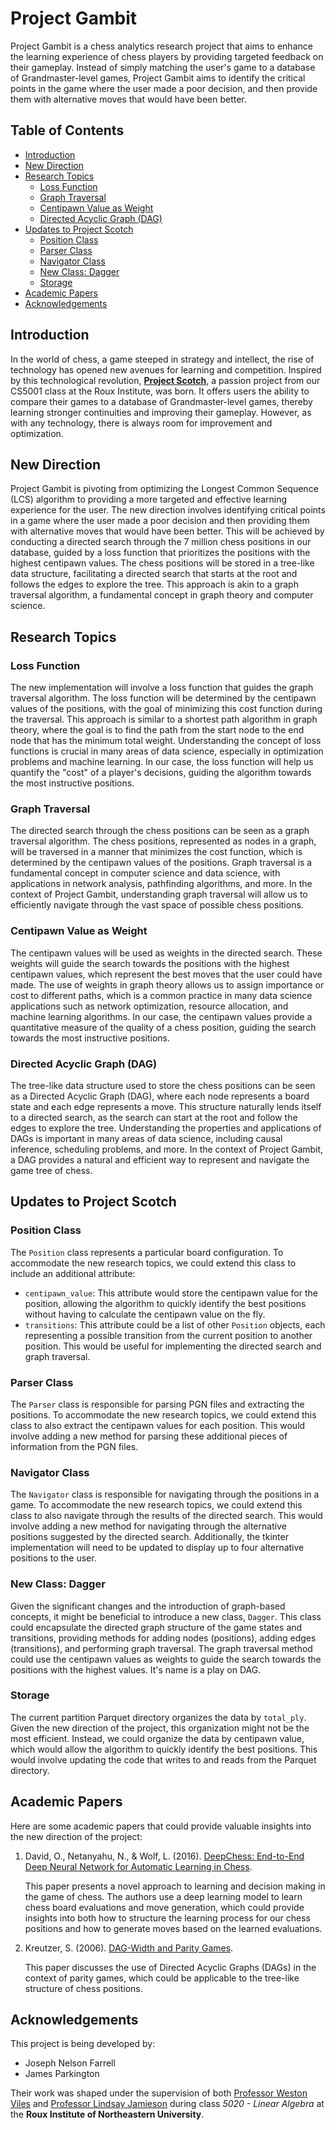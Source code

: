 <!-- omit in toc -->
# Project Gambit

Project Gambit is a chess analytics research project that aims to enhance the learning experience of chess players by providing targeted feedback on their gameplay. Instead of simply matching the user's game to a database of Grandmaster-level games, Project Gambit aims to identify the critical points in the game where the user made a poor decision, and then provide them with alternative moves that would have been better.

<!-- omit in toc -->
## Table of Contents

- [Introduction](#introduction)
- [New Direction](#new-direction)
- [Research Topics](#research-topics)
  - [Loss Function](#loss-function)
  - [Graph Traversal](#graph-traversal)
  - [Centipawn Value as Weight](#centipawn-value-as-weight)
  - [Directed Acyclic Graph (DAG)](#directed-acyclic-graph-dag)
- [Updates to Project Scotch](#updates-to-project-scotch)
  - [Position Class](#position-class)
  - [Parser Class](#parser-class)
  - [Navigator Class](#navigator-class)
  - [New Class: Dagger](#new-class-dagger)
  - [Storage](#storage)
- [Academic Papers](#academic-papers)
- [Acknowledgements](#acknowledgements)


## Introduction

In the world of chess, a game steeped in strategy and intellect, the rise of technology has opened new avenues for learning and competition. Inspired by this technological revolution, [**Project Scotch**](https://github.com/jparkington/Project-Scotch), a passion project from our CS5001 class at the Roux Institute, was born. It offers users the ability to compare their games to a database of Grandmaster-level games, thereby learning stronger continuities and improving their gameplay. However, as with any technology, there is always room for improvement and optimization.


## New Direction

Project Gambit is pivoting from optimizing the Longest Common Sequence (LCS) algorithm to providing a more targeted and effective learning experience for the user. The new direction involves identifying critical points in a game where the user made a poor decision and then providing them with alternative moves that would have been better. This will be achieved by conducting a directed search through the 7 million chess positions in our database, guided by a loss function that prioritizes the positions with the highest centipawn values. The chess positions will be stored in a tree-like data structure, facilitating a directed search that starts at the root and follows the edges to explore the tree. This approach is akin to a graph traversal algorithm, a fundamental concept in graph theory and computer science.


## Research Topics

### Loss Function

The new implementation will involve a loss function that guides the graph traversal algorithm. The loss function will be determined by the centipawn values of the positions, with the goal of minimizing this cost function during the traversal. This approach is similar to a shortest path algorithm in graph theory, where the goal is to find the path from the start node to the end node that has the minimum total weight. Understanding the concept of loss functions is crucial in many areas of data science, especially in optimization problems and machine learning. In our case, the loss function will help us quantify the "cost" of a player's decisions, guiding the algorithm towards the most instructive positions.

### Graph Traversal

The directed search through the chess positions can be seen as a graph traversal algorithm. The chess positions, represented as nodes in a graph, will be traversed in a manner that minimizes the cost function, which is determined by the centipawn values of the positions. Graph traversal is a fundamental concept in computer science and data science, with applications in network analysis, pathfinding algorithms, and more. In the context of Project Gambit, understanding graph traversal will allow us to efficiently navigate through the vast space of possible chess positions.

### Centipawn Value as Weight

The centipawn values will be used as weights in the directed search. These weights will guide the search towards the positions with the highest centipawn values, which represent the best moves that the user could have made. The use of weights in graph theory allows us to assign importance or cost to different paths, which is a common practice in many data science applications such as network optimization, resource allocation, and machine learning algorithms. In our case, the centipawn values provide a quantitative measure of the quality of a chess position, guiding the search towards the most instructive positions.

### Directed Acyclic Graph (DAG)

The tree-like data structure used to store the chess positions can be seen as a Directed Acyclic Graph (DAG), where each node represents a board state and each edge represents a move. This structure naturally lends itself to a directed search, as the search can start at the root and follow the edges to explore the tree. Understanding the properties and applications of DAGs is important in many areas of data science, including causal inference, scheduling problems, and more. In the context of Project Gambit, a DAG provides a natural and efficient way to represent and navigate the game tree of chess.


## Updates to Project Scotch

### Position Class

The `Position` class represents a particular board configuration. To accommodate the new research topics, we could extend this class to include an additional attribute:

- `centipawn_value`: This attribute would store the centipawn value for the position, allowing the algorithm to quickly identify the best positions without having to calculate the centipawn value on the fly.
- `transitions`: This attribute could be a list of other `Position` objects, each representing a possible transition from the current position to another position. This would be useful for implementing the directed search and graph traversal.

### Parser Class

The `Parser` class is responsible for parsing PGN files and extracting the positions. To accommodate the new research topics, we could extend this class to also extract the centipawn values for each position. This would involve adding a new method for parsing these additional pieces of information from the PGN files.

### Navigator Class

The `Navigator` class is responsible for navigating through the positions in a game. To accommodate the new research topics, we could extend this class to also navigate through the results of the directed search. This would involve adding a new method for navigating through the alternative positions suggested by the directed search. Additionally, the tkinter implementation will need to be updated to display up to four alternative positions to the user.

### New Class: Dagger

Given the significant changes and the introduction of graph-based concepts, it might be beneficial to introduce a new class, `Dagger`. This class could encapsulate the directed graph structure of the game states and transitions, providing methods for adding nodes (positions), adding edges (transitions), and performing graph traversal. The graph traversal method could use the centipawn values as weights to guide the search towards the positions with the highest values. It's name is a play on DAG.

### Storage

The current partition Parquet directory organizes the data by `total_ply`. Given the new direction of the project, this organization might not be the most efficient. Instead, we could organize the data by centipawn value, which would allow the algorithm to quickly identify the best positions. This would involve updating the code that writes to and reads from the Parquet directory.


## Academic Papers

Here are some academic papers that could provide valuable insights into the new direction of the project:

1. David, O., Netanyahu, N., & Wolf, L. (2016). [DeepChess: End-to-End Deep Neural Network for Automatic Learning in Chess](http://arxiv.org/pdf/1711.09667). 
   
   This paper presents a novel approach to learning and decision making in the game of chess. The authors use a deep learning model to learn chess board evaluations and move generation, which could provide insights into both how to structure the learning process for our chess positions and how to generate moves based on the learned evaluations.

2. Kreutzer, S. (2006). [DAG-Width and Parity Games](http://web.comlab.ox.ac.uk/people/Stephan.Kreutzer/Publications/stacs06.pdf). 
   
   This paper discusses the use of Directed Acyclic Graphs (DAGs) in the context of parity games, which could be applicable to the tree-like structure of chess positions.


## Acknowledgements

This project is being developed by:

- Joseph Nelson Farrell
- James Parkington

Their work was shaped under the supervision of both [Professor Weston Viles](https://roux.northeastern.edu/people/weston-viles/) and [Professor Lindsay Jamieson](https://roux.northeastern.edu/people/lindsay-jamieson/) during class *5020 - Linear Algebra* at the **Roux Institute of Northeastern University**.